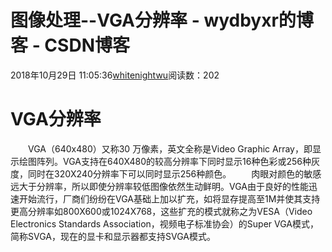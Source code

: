 # 图像处理--VGA分辨率 - wydbyxr的博客 - CSDN博客
2018年10月29日 11:05:36[whitenightwu](https://me.csdn.net/wydbyxr)阅读数：202
# VGA分辨率
  VGA（640x480）又称30 万像素，英文全称是Video Graphic Array，即显示绘图阵列。VGA支持在640X480的较高分辨率下同时显示16种色彩或256种灰度，同时在320X240分辨率下可以同时显示256种颜色。
  肉眼对颜色的敏感远大于分辨率，所以即使分辨率较低图像依然生动鲜明。VGA由于良好的性能迅速开始流行，厂商们纷纷在VGA基础上加以扩充，如将显存提高至1M并使其支持更高分辨率如800X600或1024X768，这些扩充的模式就称之为VESA（Video Electronics Standards Association，视频电子标准协会）的Super VGA模式，简称SVGA，现在的显卡和显示器都支持SVGA模式。
